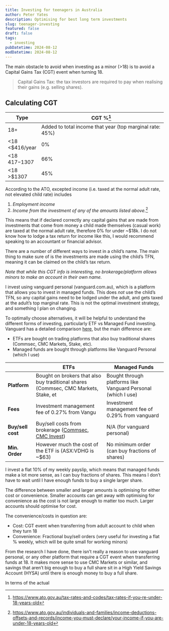 ```yaml
---
title: Investing for teenagers in Australia
author: Peter Yates
description: Optimising for best long term investments
slug: teenager-investing
featured: false
draft: false
tags:
  - investing
pubDatetime: 2024-08-12
modDatetime: 2024-08-12
---
```

The main obstacle to avoid when investing as a minor (>18) is to avoid a Capital Gains Tax (CGT) event when turning 18. 
> Capital Gains Tax: the tax investors are required to pay when realising their gains (e.g. selling shares). 

## Calculating CGT

| Type               | CGT %[^1]                                                |
| ------------------ | -------------------------------------------------------- |
| 18+                | Added to total income that year (top marginal rate: 45%) |
| \<18<br><$416/year | 0%                                                       |
| \<18<br>$417-$1307 | 66%                                                      |
| <18<br>\>$1307     | 45%                                                      |

According to the ATO, excepted income (i.e. taxed at the normal adult rate, not elevated child rate) includes
1. *Employment income*
2. *Income from the investment of any of the amounts listed above.*[^2]

This means that if declared correctly any capital gains that are made from investments that come from money a child made themselves (casual work) are taxed at the normal adult rate, therefore 0% for under ~$18k. I do not know how to lodge a tax return for income like this, I would recommend speaking to an accountant or financial advisor. 

There are a number of different ways to invest in a child’s name. The main thing to make sure of is the investments are made using the child’s TFN, meaning it can be claimed on the child’s tax return. 

*Note that while this CGT info is interesting, no brokerage/platform allows minors to make an account in their own name.*

I invest using vanguard personal (vanguard.com.au), which is a platform that allows you to invest in managed funds. This does *not* use the child’s TFN, so any capital gains need to be lodged under the adult, and gets taxed at the adult’s top marginal rate. This is not the optimal investment strategy, and something I plan on changing.

To optimally choose alternatives, it will be helpful to understand the different forms of investing, particularly ETF vs Managed Fund investing. Vanguard has a detailed comparison [here](https://www.vanguard.com.au/personal/learn/smart-investing/etfs/Managed-Fund-or-ETFs), but the main difference are:
- ETFs are bought on trading platforms that also buy traditional shares (Commsec, CMC Markets, Stake, etc). 
- Managed funds are bought through platforms like Vanguard Personal (which I use)

|                   | ETFs                                                                                                                                                                                         | Managed Funds                                                 |
| ----------------- | -------------------------------------------------------------------------------------------------------------------------------------------------------------------------------------------- | ------------------------------------------------------------- |
| **Platform**      | Bought on brokers that also buy traditional shares (Commsec, CMC Markets, Stake, et                                                                                                          | Bought through platforms like Vanguard Personal (which I use) |
| **Fees**          | Investment management fee of 0.27% from Vangu                                                                                                                                                | Investment management fee of 0.29% from vanguard              |
| **Buy/sell cost** | Buy/sell costs from brokerage ([Commsec](https://www.commsec.com.au/support/rates-and-fees.html), [CMC Invest](https://support.cmcmarketsinvest.com/s/article/What-are-your-brokerage-fees)) | N/A (for vanguard personal)                                   |
| **Min. Order**    | However much the cost of the ETF is (ASX:VDHG is ~$63)                                                                                                                                       | No minimum order (can buy fractions of shares)                |

I invest a flat 10% of my weekly payslip, which means that managed funds make a lot more sense, as I can buy fractions of shares. This means I don’t have to wait until I have enough funds to buy a single larger share.

The difference between smaller and larger amounts is optimising for either cost or convenience. Smaller accounts can get away with optimising for convenience as the cost is not large enough to matter too much. Larger accounts should optimise for cost. 

The convenience/costs in question are:
- Cost: CGT event when transferring from adult account to child when they turn 18
- Convenience: Fractional buy/sell orders (very useful for investing a flat % weekly, which will be quite small for working minors)

From the research I have done, there isn’t really a reason to use vanguard personal, or any other platform that require a CGT event when transferring funds at 18. It makes more sense to use CMC Markets or similar, and savings that aren’t big enough to buy a full share sit in a High Yield Savings Account (HYSA) until there is enough money to buy a full share. 

In terms of the actual 



[^1]: https://www.ato.gov.au/tax-rates-and-codes/tax-rates-if-you-re-under-18-years-old
[^2]: https://www.ato.gov.au/individuals-and-families/income-deductions-offsets-and-records/income-you-must-declare/your-income-if-you-are-under-18-years-old